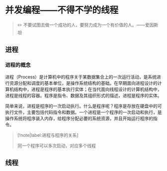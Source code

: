 # 并发编程——不得不学的线程

> :pencil2: 不要试图去做一个成功的人，要努力成为一个有价值的人。——爱因斯坦

## 进程

### 进程的概念

进程（Process）是计算机中的程序关于某数据集合上的一次运行活动，是系统进行资源分配和调度的基本单位，是操作系统结构的基础。在早期面向进程设计的计算机结构中，进程是程序的基本执行实体；在当代面向线程设计的计算机结构中，进程是线程的容器。程序是指令、数据及其组织形式的描述，进程是程序的实体。

简单来说，进程是程序的一次启动执行。什么是程序呢？程序是存放在硬盘中的可执行文件，主要包括代码指令和数据。一个进程是一个程序的一次启动和执行，是操作系统将程序装入内存，给程序分配必要的系统资源，并且开始运行程序的指令。

> [!note|label:进程与程序的关系]
>
> 同一个程序可以多次启动，对应多个线程
>

## 线程